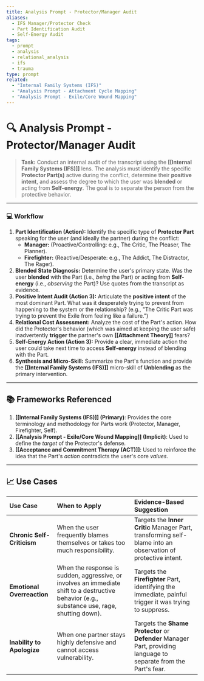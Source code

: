 ```yaml
---
title: Analysis Prompt - Protector/Manager Audit
aliases:
  - IFS Manager/Protector Check
  - Part Identification Audit
  - Self-Energy Audit
tags:
  - prompt
  - analysis
  - relational_analysis
  - ifs
  - trauma
type: prompt
related:
  - "Internal Family Systems (IFS)"
  - "Analysis Prompt - Attachment Cycle Mapping"
  - "Analysis Prompt - Exile/Core Wound Mapping"
---
```


<!-- @format -->

# 🔍 Analysis Prompt - Protector/Manager Audit

> **Task:** Conduct an internal audit of the transcript using the **[[Internal Family Systems (IFS)]]** lens. The analysis must identify the specific **Protector Part(s)** active during the conflict, determine their **positive intent**, and assess the degree to which the user was **blended** or acting from **Self-energy**. The goal is to separate the person from the protective behavior.

---

### 💻 Workflow

1.  **Part Identification (Action):** Identify the specific type of **Protector Part** speaking for the user (and ideally the partner) during the conflict:
    - **Manager:** (Proactive/Controlling: e.g., The Critic, The Pleaser, The Planner).
    - **Firefighter:** (Reactive/Desperate: e.g., The Addict, The Distractor, The Rager).
2.  **Blended State Diagnosis:** Determine the user's primary state. Was the user **blended** with the Part (i.e., _being_ the Part) or acting from **Self-energy** (i.e., _observing_ the Part)? Use quotes from the transcript as evidence.
3.  **Positive Intent Audit (Action 3):** Articulate the **positive intent** of the most dominant Part. What was it desperately trying to prevent from happening to the system or the relationship? (e.g., "The Critic Part was trying to prevent the Exile from feeling like a failure.")
4.  **Relational Cost Assessment:** Analyze the cost of the Part's action. How did the Protector's behavior (which was aimed at keeping the user safe) inadvertently **trigger** the partner's own **[[Attachment Theory]]** fears?
5.  **Self-Energy Action (Action 3):** Provide a clear, immediate action the user could take next time to access **Self-energy** instead of blending with the Part.
6.  **Synthesis and Micro-Skill:** Summarize the Part's function and provide the **[[Internal Family Systems (IFS)]]** micro-skill of **Unblending** as the primary intervention.

---

## 📚 Frameworks Referenced

1.  **[[Internal Family Systems (IFS)]] (Primary)**: Provides the core terminology and methodology for Parts work (Protector, Manager, Firefighter, Self).
2.  **[[Analysis Prompt - Exile/Core Wound Mapping]] (Implicit)**: Used to define the _target_ of the Protector's defense.
3.  **[[Acceptance and Commitment Therapy (ACT)]]**: Used to reinforce the idea that the Part's _action_ contradicts the user's core _values_.

---

## 📈 Use Cases

| Use Case                   | When to Apply                                                                                                                                 | Evidence-Based Suggestion                                                                                          |
| :------------------------- | :-------------------------------------------------------------------------------------------------------------------------------------------- | :----------------------------------------------------------------------------------------------------------------- |
| **Chronic Self-Criticism** | When the user frequently blames themselves or takes too much responsibility.                                                                  | Targets the **Inner Critic** Manager Part, transforming self-blame into an observation of protective intent.       |
| **Emotional Overreaction** | When the response is sudden, aggressive, or involves an immediate shift to a destructive behavior (e.g., substance use, rage, shutting down). | Targets the **Firefighter** Part, identifying the immediate, painful trigger it was trying to suppress.            |
| **Inability to Apologize** | When one partner stays highly defensive and cannot access vulnerability.                                                                      | Targets the **Shame Protector** or **Defender** Manager Part, providing language to separate from the Part's fear. |

